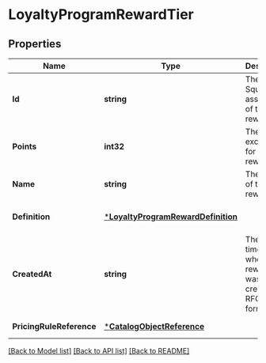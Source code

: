 # LoyaltyProgramRewardTier

## Properties
Name | Type | Description | Notes
------------ | ------------- | ------------- | -------------
**Id** | **string** | The Square-assigned ID of the reward tier. | [optional] [default to null]
**Points** | **int32** | The points exchanged for the reward tier. | [default to null]
**Name** | **string** | The name of the reward tier. | [optional] [default to null]
**Definition** | [***LoyaltyProgramRewardDefinition**](LoyaltyProgramRewardDefinition.md) |  | [optional] [default to null]
**CreatedAt** | **string** | The timestamp when the reward tier was created, in RFC 3339 format. | [optional] [default to null]
**PricingRuleReference** | [***CatalogObjectReference**](CatalogObjectReference.md) |  | [default to null]

[[Back to Model list]](../README.md#documentation-for-models) [[Back to API list]](../README.md#documentation-for-api-endpoints) [[Back to README]](../README.md)

